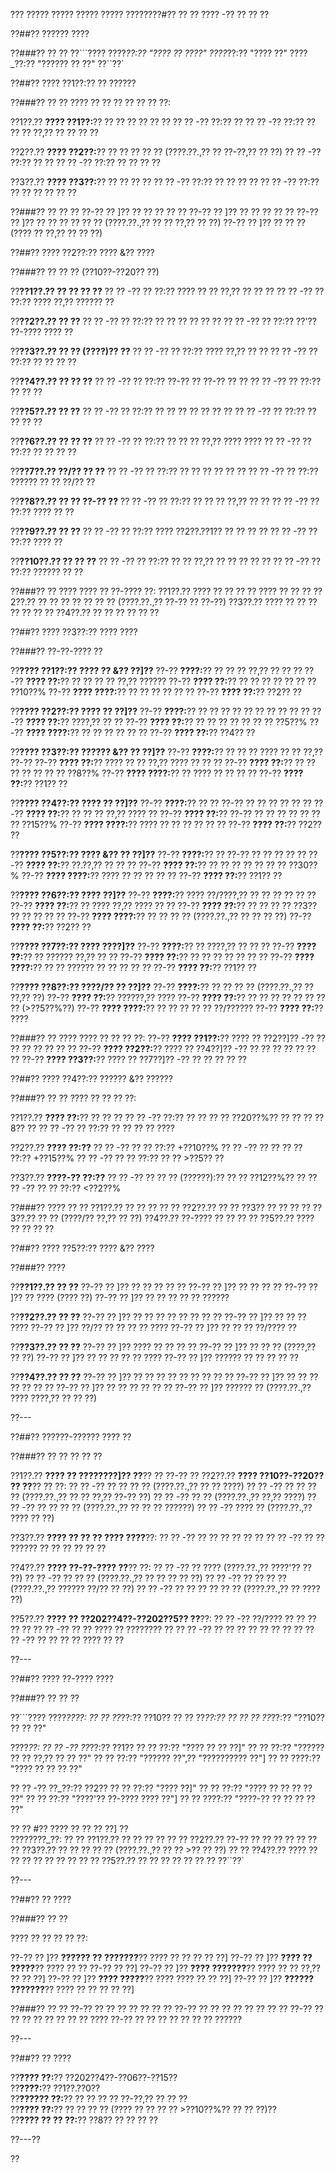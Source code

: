 ??? ????? ????? ????? ????? ????????#?? ?? ?? ???? -?? ?? ?? ??

??##?? ?????? ????

??###?? ?? ??
??```????
????_??:?? "???? ?? ????"
????_??:?? "???? ??"
????_??:?? "?????? ?? ??"
??``??`

??##?? ???? ??1??:?? ?? ??????

??###?? ?? ??
???? ?? ?? ?? ?? ?? ?? ??:

??1??.?? **???? ??1??:**?? ?? ?? ?? ?? ?? ??
??  ?? -?? ??:?? ??
??  ?? -?? ??:?? ?? ?? ?? ??,?? ?? ?? ?? ??

??2??.?? **???? ??2??:**?? ?? ?? ?? ?? ?? (????.??.,?? ?? ??-??,?? ?? ??)
??  ?? -?? ??:?? ?? ??
??  ?? -?? ??:?? ?? ?? ?? ??

??3??.?? **???? ??3??:**?? ?? ?? ?? ??
??  ?? -?? ??:?? ?? ?? ?? ??
??  ?? -?? ??:?? ?? ?? ?? ?? ?? ??

??###?? ?? ?? ??
??-?? ?? ]?? ?? ?? ?? ?? ??
??-?? ?? ]?? ?? ?? ?? ?? ??
??-?? ?? ]?? ?? ?? ?? ?? ?? ?? (????.??.,?? ?? ?? ??,?? ?? ??)
??-?? ?? ]?? ?? ?? ?? (???? ?? ??,?? ?? ?? ??)

??##?? ???? ??2??:?? ???? &?? ????

??###?? ?? ?? ?? (??10??-??20?? ??)

??**??1??.?? ?? ?? ?? ??**
??  ?? -?? ?? ??:?? ???? ?? ?? ??,?? ?? ?? ??
??  ?? -?? ?? ??:?? ???? ??,?? ?????? ??

??**??2??.?? ?? ??**
??  ?? -?? ?? ??:?? ?? ?? ?? ?? ?? ??
??  ?? -?? ?? ??:?? ??'?? ??-???? ???? ??

??**??3??.?? ?? ?? (????)?? ??**
??  ?? -?? ?? ??:?? ???? ??,?? ?? ??
??  ?? -?? ?? ??:?? ?? ?? ?? ??

??**??4??.?? ?? ?? ??**
??  ?? -?? ?? ??:?? ??-?? ?? ??-?? ?? ??
??  ?? -?? ?? ??:?? ?? ?? ??

??**??5??.?? ?? ??**
??  ?? -?? ?? ??:?? ?? ?? ?? ?? ?? ?? ??
??  ?? -?? ?? ??:?? ?? ?? ?? ??

??**??6??.?? ?? ?? ??**
??  ?? -?? ?? ??:?? ?? ?? ?? ??,?? ???? ????
??  ?? -?? ?? ??:?? ?? ?? ?? ??

??**??7??.?? ??/?? ?? ??**
??  ?? -?? ?? ??:?? ?? ?? ?? ?? ?? ??
??  ?? -?? ?? ??:?? ?????? ?? ?? ??/?? ??

??**??8??.?? ?? ?? ??-?? ??**
??  ?? -?? ?? ??:?? ?? ?? ?? ??,?? ?? ??
??  ?? -?? ?? ??:?? ???? ?? ??

??**??9??.?? ?? ??**
??  ?? -?? ?? ??:?? ???? ??2??.??1?? ?? ?? ?? ??
??  ?? -?? ?? ??:?? ???? ??

??**??10??.?? ?? ?? ??**
??   ?? -?? ?? ??:?? ?? ?? ??,?? ?? ?? ?? ?? ??
??   ?? -?? ?? ??:?? ?????? ?? ??

??###?? ?? ????
???? ?? ??-???? ??:
??1??.?? ???? ?? ?? ?? ?? ???? ?? ?? ??
??2??.?? ?? ?? ?? ?? ?? ?? ?? (????.??.,?? ??-?? ?? ??-??)
??3??.?? ???? ?? ?? ?? ?? ?? ?? ??
??4??.?? ?? ?? ?? ?? ?? ??

??##?? ???? ??3??:?? ???? ????

??###?? ??-??-???? ??

??**???? ??1??:?? ???? ?? &?? ??]??**
??-?? **????:**?? ?? ?? ?? ??,?? ?? ?? ??
??-?? **???? ??:**?? ?? ?? ?? ?? ??,?? ??????
??-?? **???? ??:**?? ?? ?? ?? ?? ?? ?? ?? ??10??%
??-?? **???? ????:**?? ?? ?? ?? ?? ?? ??
??-?? **???? ??:**?? ??2?? ??

??**???? ??2??:?? ???? ?? ??]??**
??-?? **????:**?? ?? ?? ?? ?? ?? ?? ?? ?? ?? ??
??-?? **???? ??:**?? ????,?? ?? ??
??-?? **???? ??:**?? ?? ?? ?? ?? ?? ?? ?? ??5??%
??-?? **???? ????:**?? ?? ?? ?? ?? ?? ??
??-?? **???? ??:**?? ??4?? ??

??**???? ??3??:?? ?????? &?? ?? ??]??**
??-?? **????:**?? ?? ?? ?? ???? ?? ?? ??,?? ??-??
??-?? **???? ??:**?? ???? ?? ?? ??,?? ???? ?? ?? ??
??-?? **???? ??:**?? ?? ?? ?? ?? ?? ?? ?? ??8??%
??-?? **???? ????:**?? ?? ???? ?? ?? ?? ??
??-?? **???? ??:**?? ??1?? ??

??**???? ??4??:?? ???? ?? ??]??**
??-?? **????:**?? ?? ?? ??-?? ?? ?? ?? ?? ?? ??
??-?? **???? ??:**?? ?? ?? ?? ??,?? ???? ??
??-?? **???? ??:**?? ??-?? ?? ?? ?? ?? ?? ?? ?? ??15??%
??-?? **???? ????:**?? ???? ?? ?? ?? ?? ?? ??
??-?? **???? ??:**?? ??2?? ??

??**???? ??5??:?? ???? &?? ?? ??]??**
??-?? **????:**?? ?? ??-?? ?? ?? ?? ?? ??
??-?? **???? ??:**?? ??.??,?? ?? ?? ??
??-?? **???? ??:**?? ?? ?? ?? ?? ?? ?? ?? ??30??%
??-?? **???? ????:**?? ???? ?? ?? ?? ?? ??
??-?? **???? ??:**?? ??1?? ??

??**???? ??6??:?? ???? ??]??**
??-?? **????:**?? ???? ??/????,?? ?? ?? ?? ?? ?? ??
??-?? **???? ??:**?? ?? ???? ??,?? ???? ?? ??
??-?? **???? ??:**?? ?? ?? ?? ?? ??3?? ?? ?? ?? ?? ??
??-?? **???? ????:**?? ?? ?? ?? ?? (????.??.,?? ?? ?? ?? ??)
??-?? **???? ??:**?? ??2?? ??

??**???? ??7??:?? ???? ????]??**
??-?? **????:**?? ?? ????,?? ?? ?? ??
??-?? **???? ??:**?? ?? ?????? ??,?? ?? ??
??-?? **???? ??:**?? ?? ?? ?? ?? ?? ?? ??
??-?? **???? ????:**?? ?? ?? ?????? ?? ?? ?? ?? ??
??-?? **???? ??:**?? ??1?? ??

??**???? ??8??:?? ????/?? ?? ??]??**
??-?? **????:**?? ?? ?? ?? ?? (????.??.,?? ?? ??,?? ??)
??-?? **???? ??:**?? ??????,?? ????
??-?? **???? ??:**?? ?? ?? ?? ?? ?? ?? ?? ?? (>??5??%??)
??-?? **???? ????:**?? ?? ?? ?? ?? ?? ??/??????
??-?? **???? ??:**?? ????

??###?? ?? ????
???? ?? ?? ?? ??:
??-?? **???? ??1??:**?? ???? ?? ??2??]?? -?? ?? ?? ?? ?? ?? ?? ??
??-?? **???? ??2??:**?? ???? ?? ??4??]?? -?? ?? ?? ?? ?? ?? ?? ??
??-?? **???? ??3??:**?? ???? ?? ??7??]?? -?? ?? ?? ?? ?? ??

??##?? ???? ??4??:?? ?????? &?? ??????

??###?? ?? ??
???? ?? ?? ?? ??:

??1??.?? **???? ??:**?? ?? ?? ??
??  ?? -?? ??:?? ?? ?? ?? ?? ??20??%?? ?? ?? ?? ??8?? ??
??  ?? -?? ?? ??:?? ?? ?? ?? ?? ????

??2??.?? **???? ??:??**
??  ?? -?? ?? ?? ??:?? +??10??%
??  ?? -?? ?? ?? ?? ?? ??:?? +??15??%
??  ?? -?? ?? ?? ??:?? ?? ?? >??5?? ??

??3??.?? **????-?? ??:??**
??  ?? -?? ?? ?? ?? (??????):?? ?? ?? ??12??%?? ??
??  ?? -?? ?? ?? ??:?? <??2??%

??###?? ???? ?? ??
??1??.?? ?? ?? ?? ?? ??
??2??.?? ?? ?? ??3?? ?? ?? ?? ??
??3??.?? ?? ?? (????/?? ??,?? ?? ??)
??4??.?? ??-???? ?? ?? ?? ??
??5??.?? ???? ?? ?? ?? ??

??##?? ???? ??5??:?? ???? &?? ????

??###?? ????

??**??1??.?? ?? ??**
??-?? ?? ]?? ?? ?? ?? ?? ??
??-?? ?? ]?? ?? ?? ?? ??
??-?? ?? ]?? ?? ???? (???? ??)
??-?? ?? ]?? ?? ?? ?? ?? ?? ??????

??**??2??.?? ?? ??**
??-?? ?? ]?? ?? ?? ?? ?? ?? ?? ?? ??
??-?? ?? ]?? ?? ?? ?? ????
??-?? ?? ]?? ??/?? ?? ?? ?? ?? ????
??-?? ?? ]?? ?? ?? ?? ??/???? ??

??**??3??.?? ?? ??**
??-?? ?? ]?? ???? ?? ?? ?? ??
??-?? ?? ]?? ?? ?? ?? (????,?? ?? ??)
??-?? ?? ]?? ?? ?? ?? ?? ?? ????
??-?? ?? ]?? ?????? ?? ?? ?? ?? ??

??**??4??.?? ?? ??**
??-?? ?? ]?? ?? ?? ?? ?? ?? ?? ?? ?? ??
??-?? ?? ]?? ?? ?? ?? ?? ?? ?? ??
??-?? ?? ]?? ?? ?? ?? ?? ?? ??
??-?? ?? ]?? ?????? ?? (????.??.,?? ???? ????,?? ?? ?? ??)

??---

??##?? ??????-?????? ???? ??

??###?? ?? ?? ?? ?? ??

??1??.?? **???? ?? ????????]?? ??**?? ?? ??-?? ??
??2??.?? **???? ??10??-??20?? ?? ??**?? ?? ??:
??  ?? -?? ?? ?? ?? ?? (????.??.,?? ?? ?? ????)
??  ?? -?? ?? ?? ?? ?? (????.??.,?? ?? ?? ??,?? ??-?? ??)
??  ?? -?? ?? ?? (????.??.,?? ??,?? ????)
??  ?? -?? ?? ?? ?? ?? (????.??.,?? ?? ?? ?? ??????)
??  ?? -?? ???? ?? (????.??.,?? ???? ?? ??)

??3??.?? **???? ?? ?? ?? ???? ????**??:
??  ?? -?? ?? ?? ?? ?? ?? ??
??  ?? -?? ?? ?? ?????? ?? ?? ?? ?? ?? ??

??4??.?? **???? ??-??-???? ??**?? ??:
??  ?? -?? ?? ???? (????.??.,?? ????'?? ?? ??)
??  ?? -?? ?? ?? ?? (????.??.,?? ?? ?? ?? ?? ??)
??  ?? -?? ?? ?? ?? ?? (????.??.,?? ?????? ??/?? ?? ??)
??  ?? -?? ?? ?? ?? ?? ?? ?? (????.??.,?? ?? ???? ??)

??5??.?? **???? ?? ??202??4??-??202??5?? ??**??:
??  ?? -?? ??/???? ?? ?? ?? ?? ??
??  ?? -?? ?? ?? ???? ?? ???????? ??
??  ?? -?? ?? ?? ?? ?? ?? ?? ?? ??
??  ?? -?? ?? ?? ?? ?? ???? ?? ??

??---

??##?? ???? ??-???? ????

??###?? ?? ?? ??

??```????
????_????:
?? ?? ??_??:?? ??10??
?? ?? ??_??:?? ??
?? ?? ??_??:?? "??10?? ?? ?? ??"

????_??:
?? ?? -?? ??_??:?? ??1??
??   ?? ??:?? "???? ?? ?? ??]"
??   ?? ??:?? "?????? ?? ?? ??,?? ?? ?? ??"
??   ?? ??:?? "?????? ??",?? "?????????? ??"]
??   ?? ????:?? "???? ?? ?? ?? ??"

?? ?? -?? ??_??:?? ??2??
??   ?? ??:?? "???? ??]"
??   ?? ??:?? "???? ?? ?? ?? ?? ??"
??   ?? ??:?? "????'?? ??-???? ???? ??"]
??   ?? ????:?? "????-?? ?? ?? ?? ?? ??"

?? ?? #?? ???? ?? ?? ?? ??]
??  
????????_??:
?? ?? ??1??.?? ?? ?? ?? ??
?? ?? ??2??.?? ??-?? ?? ?? ?? ?? ??
?? ?? ??3??.?? ?? ?? ?? ?? ?? (????.??.,?? ?? ?? >?? ?? ??)
?? ?? ??4??.?? ???? ?? ?? ?? ?? ?? ?? ??
?? ?? ??5??.?? ?? ?? ?? ?? ?? ?? ??
??``??`

??---

??##?? ?? ????

??###?? ?? ??

???? ?? ?? ?? ?? ??:

??-?? ?? ]?? **?????? ?? ???????**?? ???? ?? ?? ?? ?? ??]
??-?? ?? ]?? **???? ?? ?????**?? ???? ?? ?? ??-?? ?? ??]
??-?? ?? ]?? **???? ???????**?? ???? ?? ?? ??,?? ?? ?? ??]
??-?? ?? ]?? **???? ?????**?? ???? ???? ?? ?? ??]
??-?? ?? ]?? **?????? ???????**?? ???? ?? ?? ?? ?? ??]

??###?? ?? ??
??-?? ?? ?? ?? ?? ?? ?? ??
??-?? ?? ?? ?? ?? ?? ?? ?? ??
??-?? ?? ?? ?? ?? ?? ?? ?? ?? ????
??-?? ?? ?? ?? ?? ?? ?? ?? ??????

??---

??##?? ?? ????

??**???? ??:**?? ??202??4??-??06??-??15??  
??**????:**?? ??1??.??0??  
??**?????? ??:**?? ?? ?? ?? ?? ??-??,?? ?? ?? ??  
??**???? ??:**?? ?? ?? ?? ?? (???? ?? ?? ?? ?? >??10??%?? ?? ?? ??)??  
??**???? ?? ?? ??:**?? ??8?? ?? ?? ?? ??

??---??

??
